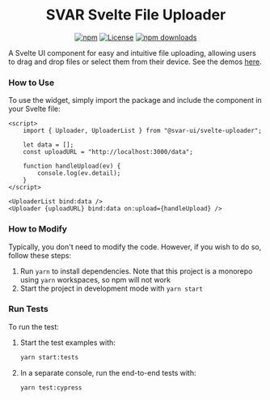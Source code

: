 <div align="center">
	
# SVAR Svelte File Uploader

[![npm](https://img.shields.io/npm/v/@svar-ui/svelte-uploader.svg)](https://www.npmjs.com/package/@svar-ui/svelte-uploader)
[![License](https://img.shields.io/github/license/svar-widgets/uploader)](https://github.com/svar-widgets/uploader/blob/main/license.txt)
[![npm downloads](https://img.shields.io/npm/dm/@svar-ui/svelte-uploader.svg)](https://www.npmjs.com/package/@svar-ui/svelte-uploader)

</div>

A Svelte UI component for easy and intuitive file uploading, allowing users to drag and drop files or select them from their device.
See the demos [here](https://docs.svar.dev/svelte/core/samples-uploader).

### How to Use

To use the widget, simply import the package and include the component in your Svelte file:

```svelte
<script>
	import { Uploader, UploaderList } from "@svar-ui/svelte-uploader";

	let data = [];
	const uploadURL = "http://localhost:3000/data";

	function handleUpload(ev) {
		console.log(ev.detail);
	}
</script>

<UploaderList bind:data />
<Uploader {uploadURL} bind:data on:upload={handleUpload} />
```

### How to Modify

Typically, you don't need to modify the code. However, if you wish to do so, follow these steps:

1. Run `yarn` to install dependencies. Note that this project is a monorepo using `yarn` workspaces, so npm will not work
2. Start the project in development mode with `yarn start`

### Run Tests

To run the test:

1. Start the test examples with:
    ```sh
    yarn start:tests
    ```
2. In a separate console, run the end-to-end tests with:
    ```sh
    yarn test:cypress
    ```
